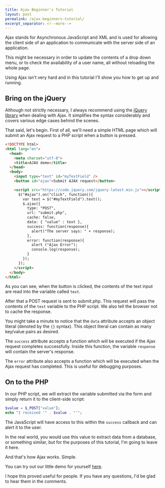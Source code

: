 ```yaml
---
title: Ajax Beginner's Tutorial
layout: post
permalink: /ajax-beginners-tutorial/
excerpt_separator: <!--more-->
---
```


Ajax stands for Asynchronous JavaScript and XML and is used for allowing the client side of an application to communicate with the server side of an application.

This might be necessary in order to update the contents of a drop down menu, or to check the availability of a user name, all without reloading the whole page.

Using Ajax isn't very hard and in this tutorial I'll show you how to get up and running.

<!--more-->

## Bring on the jQuery

Although not strictly necessary, I always recommend using the [jQuery library](http://jquery.com/ "jQuery library") when dealing with Ajax. It simplifies the syntax considerably and covers various edge cases behind the scenes.

That said, let's begin. First of all, we'll need a simple HTML page which will submit an Ajax request to a PHP script when a button is pressed.

```html
<!DOCTYPE html>
<html lang="en">
  <head>
    <meta charset="utf-8">
    <title>AJAX demo</title>
  </head>
  <body>
    <input type="text" id="myTextField" />
    <button id="ajax">Submit AJAX request</button>

    <script src="https://code.jquery.com/jquery-latest.min.js"></script>
      $("#ajax").on("click", function(){
        var text = $("#myTextField").text();
        $.ajax({
          type: "POST",
          url: "submit.php",
          cache: false,
          data: { "value" : text },
          success: function(response){
            alert("The server says: " + response);
          },
          error: function(response){
            alert ("Ajax Error");
            console.log(response);
          }
        });
      });
    </script>
  </body>
</html>
```

As you can see, when the button is clicked, the contents of the text input are read into the variable called `text`.

After that a POST request is sent to submit.php. This request will pass the contents of the `text` variable to the PHP script. We also tell the browser not to cache the response.

You might take a minute to notice that the `data` attribute accepts an object literal (denoted by the `{}` syntax). This object literal can contain as many key/value pairs as desired.

The `success` attribute accepts a function which will be executed if the Ajax request completes successfully. Inside this function, the variable `response` will contain the server's response.

The `error` attribute also accepts a function which will be executed when the Ajax request has completed. This is useful for debugging purposes.


## On to the PHP

In our PHP script, we will extract the variable submitted via the form and simply return it to the client-side script:

```PHP
$value = $_POST["value"];
echo "I received '" . $value . "'";
```

The JavaScript will have access to this within the `success` callback and can alert it to the user.

In the real world, you would use this value to extract data from a database, or something similar, but for the purposes of this tutorial, I'm going to leave it here.

And that's how Ajax works. Simple.

You can try out our little demo for yourself [here](http://hibbard.eu/demos/basic-ajax-example/ "Demo fo our basic Ajax script").

I hope this proved useful for people. If you have any questions, I'd be glad to hear them in the comments.

